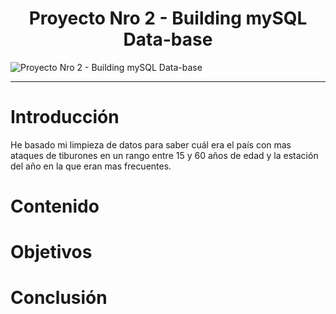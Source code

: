 <div align="center">

# **Proyecto Nro 2 - Building mySQL Data-base** </div>
![Proyecto Nro 2 - Building mySQL Data-base](https://i.postimg.cc/JnxfCpBM/image-87.webp)


---
</div>

# Introducción
He basado mi limpieza de datos para saber cuál era el país con mas ataques de tiburones en un rango entre 15 y 60 años de edad y la estación del año en la que eran mas frecuentes.

# Contenido



# Objetivos


# Conclusión

